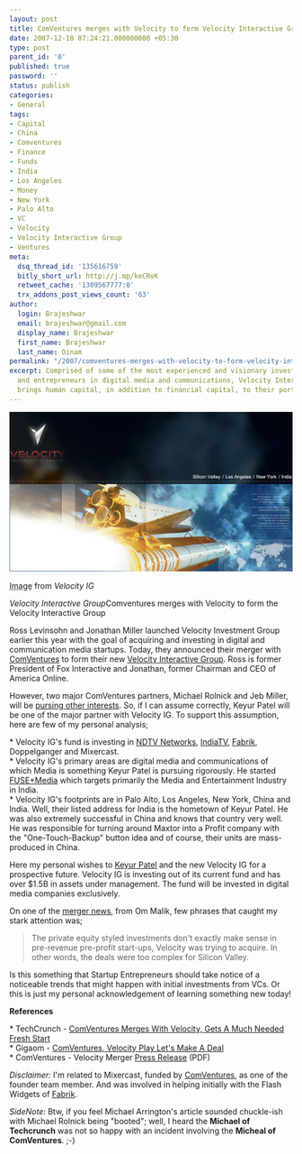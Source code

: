 ```yaml
---
layout: post
title: ComVentures merges with Velocity to form Velocity Interactive Group
date: 2007-12-18 07:24:21.000000000 +05:30
type: post
parent_id: '0'
published: true
password: ''
status: publish
categories:
- General
tags:
- Capital
- China
- Comventures
- Finance
- Funds
- India
- Los Angeles
- Money
- New York
- Palo Alto
- VC
- Velocity
- Velocity Interactive Group
- Ventures
meta:
  dsq_thread_id: '135616759'
  bitly_short_url: http://j.mp/keCRvK
  retweet_cache: '1309567777:0'
  trx_addons_post_views_count: '63'
author:
  login: Brajeshwar
  email: brajeshwar@gmail.com
  display_name: Brajeshwar
  first_name: Brajeshwar
  last_name: Oinam
permalink: "/2007/comventures-merges-with-velocity-to-form-velocity-interactive-group/"
excerpt: Comprised of some of the most experienced and visionary investors, executives
  and entrepreneurs in digital media and communications, Velocity Interactive Group
  brings human capital, in addition to financial capital, to their portfolio companies.
---
```

<div class="figure"><img src="/static/2007/12/velocity-ig.jpg" alt="Velocity Interactive Group" />
<p class="credit"><abbr class="type" title="Image">Image</abbr> from <cite>Velocity IG</cite></p>
<p class="caption"><em class="title">Velocity Interactive Group</em>Comventures merges with Velocity to form the Velocity Interactive Group</p>
</div>

<p>Ross Levinsohn and Jonathan Miller launched Velocity Investment Group earlier this year with the goal of acquiring and investing in digital and communication media startups. Today, they announced their merger with <a href="http://www.comventures.com/">ComVentures</a> to form their new <a href="http://www.velocityig.com/">Velocity Interactive Group</a>. Ross is former President of Fox Interactive and Jonathan, former Chairman and CEO of America Online.</p>
<p></p>
<p>However, two major ComVentures partners, Michael Rolnick and Jeb Miller, will be <a href="http://www.techcrunch.com/2007/12/17/comventures-merges-with-velocity/">pursing other interests</a>. So, if I can assume correctly, Keyur Patel will be one of the major partner with Velocity IG. To support this assumption, here are few of my personal analysis;</p>
<p>* Velocity IG's fund is investing in <a href="http://www.brajeshwar.com/2007/com-ventures-invest-20-million-in-ndtv/">NDTV Networks</a>, <a href="http://www.brajeshwar.com/2007/comventures-buys-1917-stake-in-india-tv/">IndiaTV</a>, <a href="http://www.fabrik.com/">Fabrik</a>, Doppelganger and Mixercast.<br />
* Velocity IG's primary areas are digital media and communications of which Media is something Keyur Patel is pursuing rigorously. He started <a href="http://www.brajeshwar.com/2007/fusemedia/">FUSE+Media</a> which targets primarily the Media and Entertainment Industry in India.<br />
* Velocity IG's footprints are in Palo Alto, Los Angeles, New York, China and India. Well, their listed address for India is the hometown of Keyur Patel. He was also extremely successful in China and knows that country very well. He was responsible for turning around Maxtor into a Profit company with the "One-Touch-Backup" button idea and of course, their units are mass-produced in China.</p>
<p>Here my personal wishes to <a href="http://www.velocityig.com/partners/keyur-patel">Keyur Patel</a> and the new Velocity IG for a prospective future. Velocity IG is investing out of its current fund and has over $1.5B in assets under management. The fund will be invested in digital media companies exclusively.</p>
<p>On one of the <a href="http://gigaom.com/2007/12/17/comventures-velocity-play-lets-make-a-deal/">merger news</a>, from Om Malik, few phrases that caught my stark attention was;</p>
<blockquote><p>The private equity styled investments don't exactly make sense in pre-revenue pre-profit start-ups, Velocity was trying to acquire. In other words, the deals were too complex for Silicon Valley.</p></blockquote>
<p>Is this something that Startup Entrepreneurs should take notice of a noticeable trends that might happen with initial investments from VCs. Or this is just my personal acknowledgement of learning something new today!</p>
<p><strong>References</strong></p>
<p>* TechCrunch - <a href="http://www.techcrunch.com/2007/12/17/comventures-merges-with-velocity/">ComVentures Merges With Velocity, Gets A Much Needed Fresh Start</a><br />
* Gigaom - <a href="http://gigaom.com/2007/12/17/comventures-velocity-play-lets-make-a-deal/">ComVentures, Velocity Play Let's Make A Deal</a><br />
* ComVentures - Velocity Merger <a href="http://www.velocityig.com/PDF/velocityPressRelease.pdf">Press Release</a> (PDF)</p>
<p><em>Disclaimer:</em> I'm related to Mixercast, funded by <a href="http://www.comventures.com/">ComVentures</a>, as one of the founder team member. And was involved in helping initially with the Flash Widgets of <a href="http://www.brajeshwar.com/2006/my-fabrik-the-marriage-of-an-online-and-offline-media-storage/">Fabrik</a>.</p>
<p><em>SideNote:</em> Btw, if you feel Michael Arrington's article sounded chuckle-ish with Michael Rolnick being "booted"; well, I heard the <strong>Michael of Techcrunch</strong> was not so happy with an incident involving the <strong>Micheal of ComVentures</strong>. ;-)</p>
